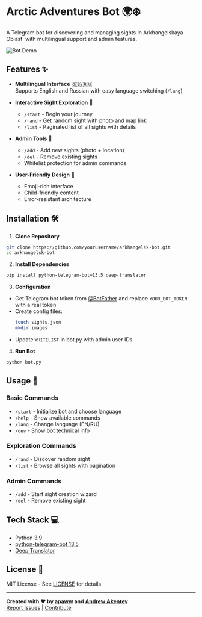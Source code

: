 # Arctic Adventures Bot 🌍❄️

A Telegram bot for discovering and managing sights in Arkhangelskaya Oblast' with multilingual support and admin features.

![Bot Demo](demo.gif)

## Features ✨

- **Multilingual Interface** 🇬🇧/🇷🇺  
  Supports English and Russian with easy language switching (`/lang`)

- **Interactive Sight Exploration** 🏰
  - `/start` - Begin your journey
  - `/rand` - Get random sight with photo and map link
  - `/list` - Paginated list of all sights with details

- **Admin Tools** 🧙
  - `/add` - Add new sights (photo + location)
  - `/del` - Remove existing sights
  - Whitelist protection for admin commands

- **User-Friendly Design** 🎨
  - Emoji-rich interface
  - Child-friendly content
  - Error-resistant architecture

## Installation 🛠️

1. **Clone Repository**
```bash
git clone https://github.com/yourusername/arkhangelsk-bot.git
cd arkhangelsk-bot
```

2. **Install Dependencies**
```bash
pip install python-telegram-bot=13.5 deep-translator
```

3. **Configuration**
- Get Telegram bot token from [@BotFather](https://t.me/BotFather) and replace `YOUR_BOT_TOKEN` with a real token
- Create config files:
  ```bash
  touch sights.json
  mkdir images
  ```
- Update `WHITELIST` in bot.py with admin user IDs

4. **Run Bot**
```bash
python bot.py
```

## Usage 🤖

### Basic Commands
- `/start` - Initialize bot and choose language
- `/help` - Show available commands
- `/lang` - Change language (EN/RU)
- `/dev` - Show bot technical info

### Exploration Commands
- `/rand` - Discover random sight
- `/list` - Browse all sights with pagination

### Admin Commands
- `/add` - Start sight creation wizard
- `/del` - Remove existing sight

## Tech Stack 💻
- Python 3.9
- [python-telegram-bot 13.5](https://python-telegram-bot.org/)
- [Deep Translator](https://deep-translator.readthedocs.io/)

## License 📄
MIT License - See [LICENSE](LICENSE) for details

---

**Created with ❤️ by [apaww](https://github.com/apaww) and [Andrew Akentev](https://github.com/AnAkfiaSaltes)**  
[Report Issues](https://github.com/apaww/Arctic-Adventures-Bot/issues) | [Contribute](https://github.com/apaww/Arctic-Adventures-Bot/pulls)
